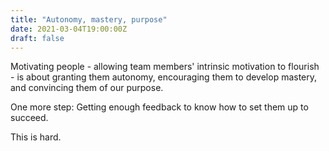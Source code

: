 ```yaml
---
title: "Autonomy, mastery, purpose"
date: 2021-03-04T19:00:00Z
draft: false
---
```


Motivating people - allowing team members' intrinsic motivation to flourish - is about granting them autonomy, encouraging them to develop mastery, and convincing them of our purpose. 

One more step: Getting enough feedback to know how to set them up to succeed.

This is hard.